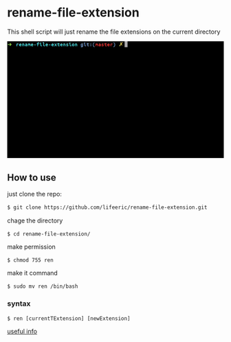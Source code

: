 # rename-file-extension
This shell script will just rename the file extensions on the current directory

![image](gif.gif)


## How to use

just clone the repo:

```bash
$ git clone https://github.com/lifeeric/rename-file-extension.git
```
chage the directory

```
$ cd rename-file-extension/
```
make permission

```
$ chmod 755 ren
```
 make it command
 
 ```
 $ sudo mv ren /bin/bash
 ```
 
 
### syntax

```
$ ren [currentTExtension] [newExtension]
```


[useful info](http://tldp.org/LDP/abs/html/string-manipulation.html)
